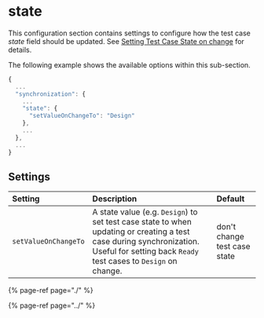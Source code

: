 # state

This configuration section contains settings to configure how the test case _state_ field should be updated. See [Setting Test Case State on change](../../../features/push-features/setting-test-case-state-on-change.md) for details.

The following example shows the available options within this sub-section.

```javascript
{
  ...
  "synchronization": {
    ...
    "state": {
      "setValueOnChangeTo": "Design"
    },
    ...
  },
  ...
}
```

## Settings

| Setting | Description | Default |
| :--- | :--- | :--- |
| `setValueOnChangeTo` | A state value \(e.g. `Design`\) to set test case state to when updating or creating a test case during synchronization. Useful for setting back `Ready` test cases to `Design` on change. | don't change test case state |

{% page-ref page="./" %}

{% page-ref page="../" %}

